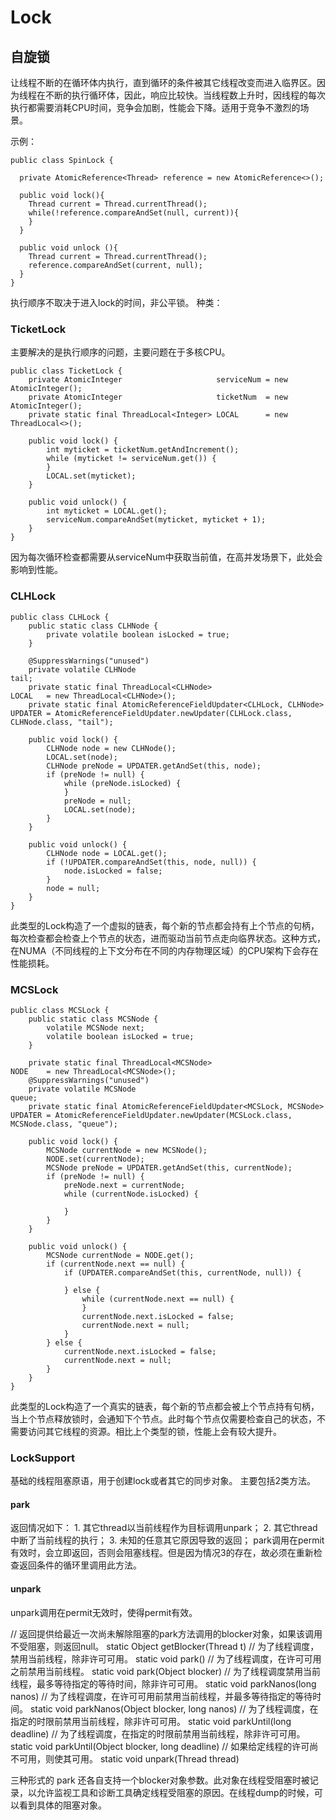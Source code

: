 # Lock

## 自旋锁
让线程不断的在循环体内执行，直到循环的条件被其它线程改变而进入临界区。因为线程在不断的执行循环体，因此，响应比较快。当线程数上升时，因线程的每次执行都需要消耗CPU时间，竞争会加剧，性能会下降。适用于竞争不激烈的场景。

示例：
```
public class SpinLock {

  private AtomicReference<Thread> reference = new AtomicReference<>();

  public void lock(){
    Thread current = Thread.currentThread();
    while(!reference.compareAndSet(null, current)){
    }
  }

  public void unlock (){
    Thread current = Thread.currentThread();
    reference.compareAndSet(current, null);
  }
}
```
执行顺序不取决于进入lock的时间，非公平锁。
种类：
### TicketLock
主要解决的是执行顺序的问题，主要问题在于多核CPU。
```
public class TicketLock {
    private AtomicInteger                     serviceNum = new AtomicInteger();
    private AtomicInteger                     ticketNum  = new AtomicInteger();
    private static final ThreadLocal<Integer> LOCAL      = new ThreadLocal<>();

    public void lock() {
        int myticket = ticketNum.getAndIncrement();
        while (myticket != serviceNum.get()) {
        }
        LOCAL.set(myticket);
    }

    public void unlock() {
        int myticket = LOCAL.get();
        serviceNum.compareAndSet(myticket, myticket + 1);
    }
}
```
因为每次循环检查都需要从serviceNum中获取当前值，在高并发场景下，此处会影响到性能。
### CLHLock 
```
public class CLHLock {
    public static class CLHNode {
        private volatile boolean isLocked = true;
    }

    @SuppressWarnings("unused")
    private volatile CLHNode                                           tail;
    private static final ThreadLocal<CLHNode>                          LOCAL   = new ThreadLocal<CLHNode>();
    private static final AtomicReferenceFieldUpdater<CLHLock, CLHNode> UPDATER = AtomicReferenceFieldUpdater.newUpdater(CLHLock.class, CLHNode.class, "tail");

    public void lock() {
        CLHNode node = new CLHNode();
        LOCAL.set(node);
        CLHNode preNode = UPDATER.getAndSet(this, node);
        if (preNode != null) {
            while (preNode.isLocked) {
            }
            preNode = null;
            LOCAL.set(node);
        }
    }

    public void unlock() {
        CLHNode node = LOCAL.get();
        if (!UPDATER.compareAndSet(this, node, null)) {
            node.isLocked = false;
        }
        node = null;
    }
}
```
此类型的Lock构造了一个虚拟的链表，每个新的节点都会持有上个节点的句柄，每次检查都会检查上个节点的状态，进而驱动当前节点走向临界状态。这种方式，在NUMA（不同线程的上下文分布在不同的内存物理区域）的CPU架构下会存在性能损耗。
### MCSLock
```
public class MCSLock {
    public static class MCSNode {
        volatile MCSNode next;
        volatile boolean isLocked = true;
    }

    private static final ThreadLocal<MCSNode>                          NODE    = new ThreadLocal<MCSNode>();
    @SuppressWarnings("unused")
    private volatile MCSNode                                           queue;
    private static final AtomicReferenceFieldUpdater<MCSLock, MCSNode> UPDATER = AtomicReferenceFieldUpdater.newUpdater(MCSLock.class, MCSNode.class, "queue");

    public void lock() {
        MCSNode currentNode = new MCSNode();
        NODE.set(currentNode);
        MCSNode preNode = UPDATER.getAndSet(this, currentNode);
        if (preNode != null) {
            preNode.next = currentNode;
            while (currentNode.isLocked) {

            }
        }
    }

    public void unlock() {
        MCSNode currentNode = NODE.get();
        if (currentNode.next == null) {
            if (UPDATER.compareAndSet(this, currentNode, null)) {

            } else {
                while (currentNode.next == null) {
                }
                currentNode.next.isLocked = false;
                currentNode.next = null;                
            }
        } else {
            currentNode.next.isLocked = false;
            currentNode.next = null;
        }
    }
}
```
此类型的Lock构造了一个真实的链表，每个新的节点都会被上个节点持有句柄，当上个节点释放锁时，会通知下个节点。此时每个节点仅需要检查自己的状态，不需要访问其它线程的资源。相比上个类型的锁，性能上会有较大提升。

### LockSupport
基础的线程阻塞原语，用于创建lock或者其它的同步对象。
主要包括2类方法。
#### park
返回情况如下：
    1.  其它thread以当前线程作为目标调用unpark；
    2.  其它thread中断了当前线程的执行；
    3.  未知的任意其它原因导致的返回；
park调用在permit有效时，会立即返回，否则会阻塞线程。但是因为情况3的存在，故必须在重新检查返回条件的循环里调用此方法。
#### unpark
unpark调用在permit无效时，使得permit有效。

// 返回提供给最近一次尚未解除阻塞的park方法调用的blocker对象，如果该调用不受阻塞，则返回null。
static Object getBlocker(Thread t)
// 为了线程调度，禁用当前线程，除非许可可用。
static void park()
// 为了线程调度，在许可可用之前禁用当前线程。
static void park(Object blocker)
// 为了线程调度禁用当前线程，最多等待指定的等待时间，除非许可可用。
static void parkNanos(long nanos)
// 为了线程调度，在许可可用前禁用当前线程，并最多等待指定的等待时间。
static void parkNanos(Object blocker, long nanos)
// 为了线程调度，在指定的时限前禁用当前线程，除非许可可用。
static void parkUntil(long deadline)
// 为了线程调度，在指定的时限前禁用当前线程，除非许可可用。
static void parkUntil(Object blocker, long deadline)
// 如果给定线程的许可尚不可用，则使其可用。
static void unpark(Thread thread)

三种形式的 park 还各自支持一个blocker对象参数。此对象在线程受阻塞时被记录，以允许监视工具和诊断工具确定线程受阻塞的原因。在线程dump的时候，可以看到具体的阻塞对象。
